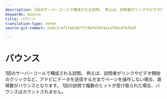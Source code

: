 ```yaml
---
description: 1回のサーバーコールで構成される訪問。 例えば、訪問者がリンクやビデオ開始のクリックなど、アドビにデータを送信する方法でページを操作しない場合、直帰数が1回のページ訪問となります。 1回の訪問で複数のヒットが受け取られた場合、バウンスはカウントされません。
keywords: bounce
title: バウンス
translation-type: tm+mt
source-git-commit: ea9c3c4f1fa6a827fc9dfe2bf4a1af69c87e95df

---
```



# バウンス

1回のサーバーコールで構成される訪問。 例えば、訪問者がリンクやビデオ開始のクリックなど、アドビにデータを送信する方法でページを操作しない場合、直帰数がバウンスとなります。 1回の訪問で複数のヒットが受け取られた場合、バウンスはカウントされません。

